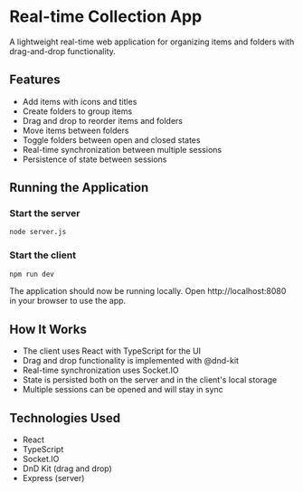 
# Real-time Collection App

A lightweight real-time web application for organizing items and folders with drag-and-drop functionality.

## Features

- Add items with icons and titles
- Create folders to group items
- Drag and drop to reorder items and folders
- Move items between folders
- Toggle folders between open and closed states
- Real-time synchronization between multiple sessions
- Persistence of state between sessions

## Running the Application

### Start the server

```bash
node server.js
```

### Start the client

```bash
npm run dev
```

The application should now be running locally. Open http://localhost:8080 in your browser to use the app.

## How It Works

- The client uses React with TypeScript for the UI
- Drag and drop functionality is implemented with @dnd-kit
- Real-time synchronization uses Socket.IO
- State is persisted both on the server and in the client's local storage
- Multiple sessions can be opened and will stay in sync

## Technologies Used

- React
- TypeScript
- Socket.IO
- DnD Kit (drag and drop)
- Express (server)
